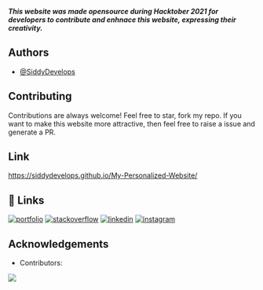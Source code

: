 

***This website was made opensource during Hacktober 2021 for developers to contribute and enhnace this website, expressing their creativity.***

  
## Authors

- [@SiddyDevelops](https://github.com/SiddyDevelops)

  
## Contributing

Contributions are always welcome! Feel free to star, fork my repo. If you want to make this website more attractive, then feel free to raise a issue and generate a PR.

  
## Link

https://siddydevelops.github.io/My-Personalized-Website/
  
## 🔗 Links
[![portfolio](https://img.shields.io/badge/my_portfolio-000?style=for-the-badge&logo=ko-fi&logoColor=white)](https://siddydevelops.github.io/My-Personalized-Website/)
[![stackoverflow](https://img.shields.io/badge/Stack_Overflow-FE7A16?style=for-the-badge&logo=stack-overflow&logoColor=white)](https://stackoverflow.com/users/14918781/siddharth-singh)
[![linkedin](https://img.shields.io/badge/linkedin-0A66C2?style=for-the-badge&logo=linkedin&logoColor=white)](https://www.linkedin.com/in/siddharth-singh-08/)
[![instagram](https://img.shields.io/badge/Instagram-E4405F?style=for-the-badge&logo=instagram&logoColor=white)](https://www.instagram.com/_siddy_08_/)


## Acknowledgements

 - Contributors:
 
 <a href="https://github.com/SiddyDevelops/My-Personalized-Website/graphs/contributors">
  <img src="https://contrib.rocks/image?repo=SiddyDevelops/My-Personalized-Website" />
</a>


  
